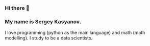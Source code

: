 ### Hi there 👋

### My name is Sergey Kasyanov.

I love programming (python as the main language) and math (math modelling). I study to be a data scientists.
